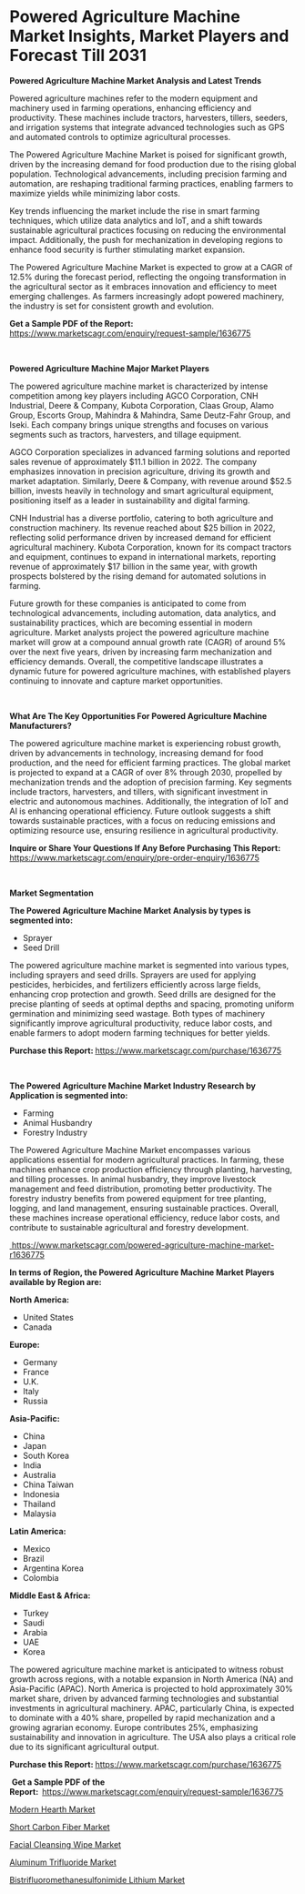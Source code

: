 <p><h1>Powered Agriculture Machine Market Insights, Market Players and Forecast Till 2031</h1></p><p><strong>Powered Agriculture Machine Market Analysis and Latest Trends</strong></p>
<p><p>Powered agriculture machines refer to the modern equipment and machinery used in farming operations, enhancing efficiency and productivity. These machines include tractors, harvesters, tillers, seeders, and irrigation systems that integrate advanced technologies such as GPS and automated controls to optimize agricultural processes. </p><p>The Powered Agriculture Machine Market is poised for significant growth, driven by the increasing demand for food production due to the rising global population. Technological advancements, including precision farming and automation, are reshaping traditional farming practices, enabling farmers to maximize yields while minimizing labor costs. </p><p>Key trends influencing the market include the rise in smart farming techniques, which utilize data analytics and IoT, and a shift towards sustainable agricultural practices focusing on reducing the environmental impact. Additionally, the push for mechanization in developing regions to enhance food security is further stimulating market expansion. </p><p>The Powered Agriculture Machine Market is expected to grow at a CAGR of 12.5% during the forecast period, reflecting the ongoing transformation in the agricultural sector as it embraces innovation and efficiency to meet emerging challenges. As farmers increasingly adopt powered machinery, the industry is set for consistent growth and evolution.</p></p>
<p><strong>Get a Sample PDF of the Report:&nbsp;</strong> <a href="https://www.marketscagr.com/enquiry/request-sample/1636775">https://www.marketscagr.com/enquiry/request-sample/1636775</a></p>
<p>&nbsp;</p>
<p><strong>Powered Agriculture Machine Major Market Players</strong></p>
<p><p>The powered agriculture machine market is characterized by intense competition among key players including AGCO Corporation, CNH Industrial, Deere & Company, Kubota Corporation, Claas Group, Alamo Group, Escorts Group, Mahindra & Mahindra, Same Deutz-Fahr Group, and Iseki. Each company brings unique strengths and focuses on various segments such as tractors, harvesters, and tillage equipment.</p><p>AGCO Corporation specializes in advanced farming solutions and reported sales revenue of approximately $11.1 billion in 2022. The company emphasizes innovation in precision agriculture, driving its growth and market adaptation. Similarly, Deere & Company, with revenue around $52.5 billion, invests heavily in technology and smart agricultural equipment, positioning itself as a leader in sustainability and digital farming.</p><p>CNH Industrial has a diverse portfolio, catering to both agriculture and construction machinery. Its revenue reached about $25 billion in 2022, reflecting solid performance driven by increased demand for efficient agricultural machinery. Kubota Corporation, known for its compact tractors and equipment, continues to expand in international markets, reporting revenue of approximately $17 billion in the same year, with growth prospects bolstered by the rising demand for automated solutions in farming.</p><p>Future growth for these companies is anticipated to come from technological advancements, including automation, data analytics, and sustainability practices, which are becoming essential in modern agriculture. Market analysts project the powered agriculture machine market will grow at a compound annual growth rate (CAGR) of around 5% over the next five years, driven by increasing farm mechanization and efficiency demands. Overall, the competitive landscape illustrates a dynamic future for powered agriculture machines, with established players continuing to innovate and capture market opportunities.</p></p>
<p>&nbsp;</p>
<p><strong>What Are The Key Opportunities For Powered Agriculture Machine Manufacturers?</strong></p>
<p><p>The powered agriculture machine market is experiencing robust growth, driven by advancements in technology, increasing demand for food production, and the need for efficient farming practices. The global market is projected to expand at a CAGR of over 8% through 2030, propelled by mechanization trends and the adoption of precision farming. Key segments include tractors, harvesters, and tillers, with significant investment in electric and autonomous machines. Additionally, the integration of IoT and AI is enhancing operational efficiency. Future outlook suggests a shift towards sustainable practices, with a focus on reducing emissions and optimizing resource use, ensuring resilience in agricultural productivity.</p></p>
<p><strong>Inquire or Share Your Questions If Any Before Purchasing This Report:</strong> <a href="https://www.marketscagr.com/enquiry/pre-order-enquiry/1636775">https://www.marketscagr.com/enquiry/pre-order-enquiry/1636775</a></p>
<p>&nbsp;</p>
<p><strong>Market Segmentation</strong></p>
<p><strong>The Powered Agriculture Machine Market Analysis by types is segmented into:</strong></p>
<p><ul><li>Sprayer</li><li>Seed Drill</li></ul></p>
<p><p>The powered agriculture machine market is segmented into various types, including sprayers and seed drills. Sprayers are used for applying pesticides, herbicides, and fertilizers efficiently across large fields, enhancing crop protection and growth. Seed drills are designed for the precise planting of seeds at optimal depths and spacing, promoting uniform germination and minimizing seed wastage. Both types of machinery significantly improve agricultural productivity, reduce labor costs, and enable farmers to adopt modern farming techniques for better yields.</p></p>
<p><strong>Purchase this Report:&nbsp;</strong><a href="https://www.marketscagr.com/purchase/1636775">https://www.marketscagr.com/purchase/1636775</a></p>
<p>&nbsp;</p>
<p><strong>The Powered Agriculture Machine Market Industry Research by Application is segmented into:</strong></p>
<p><ul><li>Farming</li><li>Animal Husbandry</li><li>Forestry Industry</li></ul></p>
<p><p>The Powered Agriculture Machine Market encompasses various applications essential for modern agricultural practices. In farming, these machines enhance crop production efficiency through planting, harvesting, and tilling processes. In animal husbandry, they improve livestock management and feed distribution, promoting better productivity. The forestry industry benefits from powered equipment for tree planting, logging, and land management, ensuring sustainable practices. Overall, these machines increase operational efficiency, reduce labor costs, and contribute to sustainable agricultural and forestry development.</p></p>
<p><a href="https://www.marketscagr.com/powered-agriculture-machine-market-r1636775">&nbsp;https://www.marketscagr.com/powered-agriculture-machine-market-r1636775</a></p>
<p><strong>In terms of Region, the Powered Agriculture Machine Market Players available by Region are:</strong></p>
<p>
    <p> <strong> North America: </strong>
        <ul>
            <li>United States</li>
            <li>Canada</li>
        </ul>
        </p> 
    <p> <strong> Europe: </strong>
        <ul>
            <li>Germany</li>
            <li>France</li>
            <li>U.K.</li>
            <li>Italy</li>
            <li>Russia</li>
        </ul>
        </p> 
    <p> <strong> Asia-Pacific: </strong>
        <ul>
            <li>China</li>
            <li>Japan</li>
            <li>South Korea</li>
            <li>India</li>
            <li>Australia</li>
            <li>China Taiwan</li>
            <li>Indonesia</li>
            <li>Thailand</li>
            <li>Malaysia</li>
        </ul>
        </p> 
    <p> <strong> Latin America: </strong>
        <ul>
            <li>Mexico</li>
            <li>Brazil</li>
            <li>Argentina Korea</li>
            <li>Colombia</li>
        </ul>
        </p> 
    <p> <strong> Middle East & Africa: </strong>
        <ul>
            <li>Turkey</li>
            <li>Saudi</li>
            <li>Arabia</li>
            <li>UAE</li>
            <li>Korea</li>
        </ul>
    </p>
    </p>
<p><p>The powered agriculture machine market is anticipated to witness robust growth across regions, with a notable expansion in North America (NA) and Asia-Pacific (APAC). North America is projected to hold approximately 30% market share, driven by advanced farming technologies and substantial investments in agricultural machinery. APAC, particularly China, is expected to dominate with a 40% share, propelled by rapid mechanization and a growing agrarian economy. Europe contributes 25%, emphasizing sustainability and innovation in agriculture. The USA also plays a critical role due to its significant agricultural output.</p></p>
<p><strong>Purchase this Report: </strong><a href="https://www.marketscagr.com/purchase/1636775">https://www.marketscagr.com/purchase/1636775</a></p>
<p>&nbsp;<strong>Get a Sample PDF of the Report:&nbsp;&nbsp;</strong><a href="https://www.marketscagr.com/enquiry/request-sample/1636775">https://www.marketscagr.com/enquiry/request-sample/1636775</a></p>
<p><strong></strong></p>
<p><p><a href="https://www.linkedin.com/pulse/modern-hearth-market-size-share-analysis-growth-trends-7ijqe?trackingId=lubdmNrSRxqXGubLQdqhsw%3D%3D">Modern Hearth Market</a></p><p><a href="https://www.linkedin.com/pulse/what-growth-drivers-short-carbon-fiber-market-comprehensive-lofbc?trackingId=8JmQc%2F8vSGquPGA1XLJrNg%3D%3D">Short Carbon Fiber Market</a></p><p><a href="https://issuu.com/reportprime-2/docs/facial-cleansing-wipe-market-size-2_c2418e2fc1a232">Facial Cleansing Wipe Market</a></p><p><a href="https://medium.com/@andrewbates1961/aluminum-trifluoride-market-strategic-insights-product-evolution-and-market-segmentation-in-the-7051c9989e5f">Aluminum Trifluoride Market</a></p><p><a href="https://medium.com/@andrewbates1961/bistrifluoromethanesulfonimide-lithium-market-growth-outlook-from-2024-to-2031-and-it-is-projecting-2a3244529133?postPublishedType=repub">Bistrifluoromethanesulfonimide Lithium Market</a></p></p>